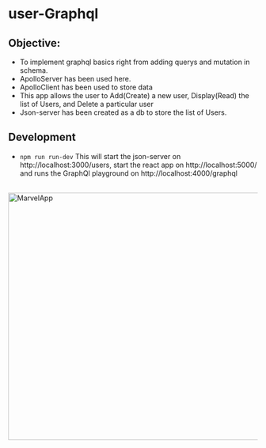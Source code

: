 # user-Graphql

## Objective:
- To implement graphql basics right from adding querys and mutation in schema.
- ApolloServer has been used here. 
- ApolloClient has been used to store data
- This app allows the user to Add(Create) a new user, Display(Read) the list of Users, and Delete a particular user
- Json-server has been created as a db to store the list of Users.

## Development
- `npm run run-dev` This will start the json-server on http://localhost:3000/users, start the react app on http://localhost:5000/ and runs the GraphQl playground on http://localhost:4000/graphql
<br>
<img alt="MarvelApp" height="500px" width="738px" src="https://github.com/KrantiBrid98/user2/blob/master/image.png">
 
